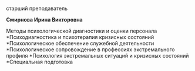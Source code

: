 старший преподаватель



**Смирнова Ирина Викторовна**

Методы психологической диагностики и оценки персонала
	*Психодиагностика и психотерапия кризисных состояний
	*Психологическое обеспечение служебной деятельности
	*Психологическое сопровождение в профессиях экстремального профиля
	*Психология экстремальных ситуаций и кризисных состояний
	*Специальная подготовка
